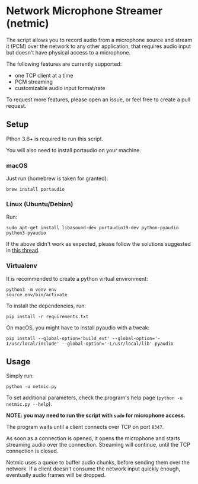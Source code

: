# Network Microphone Streamer (netmic)

The script allows you to record audio from a microphone source and stream it (PCM) over the network to any other application, that requires audio input but doesn't have physical access to a microphone.

The following features are currently supported:
- one TCP client at a time
- PCM streaming
- customizable audio input format/rate

To request more features, please open an issue, or feel free to create a pull request.

## Setup

Pthon 3.6+ is required to run this script.

You will also need to install portaudio on your machine.

### macOS

Just run (homebrew is taken for granted):
```
brew install portaudio
```

### Linux (Ubuntu/Debian)

Run:
```
sudo apt-get install libasound-dev portaudio19-dev python-pyaudio python3-pyaudio
```

If the above didn't work as expected, please follow the solutions suggested in [this thread](https://stackoverflow.com/questions/20023131/cannot-install-pyaudio-gcc-error).

### Virtualenv

It is recommended to create a python virtual environment:
```
python3 -m venv env
source env/bin/activate
```

To install the dependencies, run:
```
pip install -r requirements.txt
```

On macOS, you might have to install pyaudio with a tweak:
```
pip install --global-option='build_ext' --global-option='-I/usr/local/include' --global-option='-L/usr/local/lib' pyaudio
```

## Usage

Simply run:
```
python -u netmic.py
```

To set additional parameters, check the program's help page (`python -u netmic.py --help`).

**NOTE: you may need to run the script with `sudo` for microphone access.**

The program waits until a client connects over TCP on port `8347`.

As soon as a connection is opened, it opens the microphone and starts streaming audio over the connection. Streaming will continue, until the TCP connection is closed.

Netmic uses a queue to buffer audio chunks, before sending them over the network.
If a client doesn't consume the network input quickly enough, eventually audio frames will be dropped.

